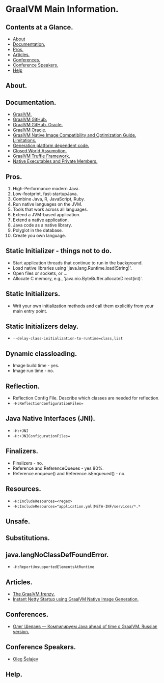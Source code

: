# GraalVM Main Information.





## Contents at a Glance.
* [About](#about)
* [Documentation.](#documentation)
* [Pros.](#pros)
* [Articles.](#articles)
* [Conferences.](#conferences)
* [Conference Speakers.](#conference-speakers)
* [Help](#help)





## About.





## Documentation.
* [GraalVM.](https://www.graalvm.org/)
* [GraalVM GitHub.](https://github.com/graalvm/)
* [GraalVM GitHub. Oracle.](https://github.com/oracle/graal)
* [GraalVM Oracle.](https://www.oracle.com/technetwork/graalvm/overview/index.html)
* [GraalVM Native Image Compatibility and Optimization Guide. Limitations.](https://github.com/oracle/graal/blob/master/substratevm/LIMITATIONS.md)
* [Generation platform dependent code.]()
* [Closed World Assumption.](https://www.google.com/search?q=Closed+World+Assumption+graalvm&oq=Closed+World+Assumption+graalvm&aqs=chrome..69i57.10634j0j7&sourceid=chrome&ie=UTF-8)
* [GraalVM Truffle Framework.](https://www.google.com/search?newwindow=1&safe=active&sxsrf=ALeKk02vlhAcgyEQTVt7y28S9id8Bs2TNg%3A1583845303865&ei=t49nXtypNKuMlwTTkZqQCw&q=graalvm+truffle+framework&oq=graalvm+truffle+framework&gs_l=psy-ab.3..0i8i30.91737.91787..92689...0.3..0.102.180.1j1......0....1..gws-wiz.......0i71.5-HfWuvuk2w&ved=0ahUKEwic4dzF-4_oAhUrxoUKHdOIBrIQ4dUDCAs&uact=5)
* [Native Executables and Private Members.](https://quarkus.io/guides/cdi-reference#native-executables-and-private-members)



## Pros.
1. High-Performance modern Java.
2. Low-footprint, fast-startupJava.
3. Combine Java, R, JavaScript, Ruby.
4. Run native languages on the JVM.
5. Tools that work across all languages.
6. Extend a JVM-based application.
7. Extend a native application.
8. Java code as a native library.
9. Polyglot in the database.
10. Create you own language.





## Static Initializer - things not to do.
* Start application threads that continue to run in the background.
* Load native libraries using 'java.lang.Runtime.load(String)'.
* Open files or sockets, or ...
* Allocate C memory, e.g., 'java.nio.ByteBuffer.allocateDirect(int)'.





## Static Initializers.
* Writ your own initialization methods and call them explicitly from your main entry point.

## Static Initializers delay.
* `--delay-class-initialization-to-runtime=class,list`





## Dynamic classloading.
* Image build time - yes.
* Image run time - no.





## Reflection.
* Reflection Config File. Describe which classes are needed for reflection.
* `-H:ReflectionConfigurationFiles=`





## Java Native Interfaces (JNI).
* `-H:+JNI`
* `-H:+JNIConfigurationFiles=`





## Finalizers.
* Finalizers - no.
* Reference and ReferenceQueues - yes 80%.
* Reference.enqueue() and Reference.isEnqueued() - no.





## Resources.
* `-H:IncludeResources=<regex>`
* `-H:IncludeResources="application.yml|META-INF/services/*.*`





## Unsafe.





## Substitutions.





## java.langNoClassDefFoundError.
* `-H:ReportUnsupportedElementsAtRuntime`





## Articles.
* [The GraalVM frenzy.](https://medium.com/@jponge/the-graalvm-frenzy-f54257f5932c)
* [Instant Netty Startup using GraalVM Native Image Generation.](https://medium.com/graalvm/instant-netty-startup-using-graalvm-native-image-generation-ed6f14ff7692)





## Conferences.
* [Олег Шелаев — Компилируем Java ahead of time с GraalVM. Russian version.](https://www.youtube.com/watch?v=tPezgDSD1Bk&t=1448s)





## Conference Speakers.
* [Oleg Šelajev](https://twitter.com/shelajev?lang=en)





## Help.
